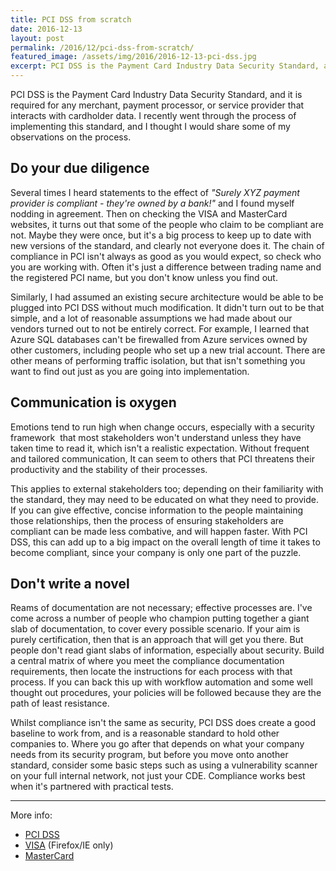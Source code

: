 ```yaml
---
title: PCI DSS from scratch
date: 2016-12-13
layout: post
permalink: /2016/12/pci-dss-from-scratch/
featured_image: /assets/img/2016/2016-12-13-pci-dss.jpg
excerpt: PCI DSS is the Payment Card Industry Data Security Standard, and it is required for any merchant, payment processor, or service provider that interacts with cardholder data. I recently went through the process of implementing this standard, and I thought I would share some of my observations on the process.
---
```

PCI DSS is the Payment Card Industry Data Security Standard, and it is required for any merchant, payment processor, or service provider that interacts with cardholder data. I recently went through the process of implementing this standard, and I thought I would share some of my observations on the process.

## Do your due diligence
 Several times I heard statements to the effect of *"Surely XYZ payment provider is compliant - they're owned by a bank!"* and I found myself nodding in agreement. Then on checking the VISA and MasterCard websites, it turns out that some of the people who claim to be compliant are not. Maybe they were once, but it's a big process to keep up to date with new versions of the standard, and clearly not everyone does it. The chain of compliance in PCI isn't always as good as you would expect, so check who you are working with. Often it's just a difference between trading name and the registered PCI name, but you don't know unless you find out.

Similarly, I had assumed an existing secure architecture would be able to be plugged into PCI DSS without much modification. It didn't turn out to be that simple, and a lot of reasonable assumptions we had made about our vendors turned out to not be entirely correct. For example, I learned that Azure SQL databases can't be firewalled from Azure services owned by other customers, including people who set up a new trial account. There are other means of performing traffic isolation, but that isn't something you want to find out just as you are going into implementation.

## Communication is oxygen
Emotions tend to run high when change occurs, especially with a security framework  that most stakeholders won't understand unless they have taken time to read it, which isn't a realistic expectation. Without frequent and tailored communication, It can seem to others that PCI threatens their productivity and the stability of their processes.

This applies to external stakeholders too; depending on their familiarity with the standard, they may need to be educated on what they need to provide. If you can give effective, concise information to the people maintaining those relationships, then the process of ensuring stakeholders are compliant can be made less combative, and will happen faster. With PCI DSS, this can add up to a big impact on the overall length of time it takes to become compliant, since your company is only one part of the puzzle.

## Don't write a novel
Reams of documentation are not necessary; effective processes are. I've come across a number of people who champion putting together a giant slab of documentation, to cover every possible scenario. If your aim is purely certification, then that is an approach that will get you there. But people don't read giant slabs of information, especially about security. Build a central matrix of where you meet the compliance documentation requirements, then locate the instructions for each process with that process. If you can back this up with workflow automation and some well thought out procedures, your policies will be followed because they are the path of least resistance.

Whilst compliance isn't the same as security, PCI DSS does create a good baseline to work from, and is a reasonable standard to hold other companies to. Where you go after that depends on what your company needs from its security program, but before you move onto another standard, consider some basic steps such as using a vulnerability scanner on your full internal network, not just your CDE. Compliance works best when it's partnered with practical tests.

---

More info:

* [PCI DSS](http://www.pcisecuritystandards.org/)
* [VISA](http://www.visa.com/splisting/) (Firefox/IE only)
* [MasterCard](http://www.mastercard.us/en-us/merchants/safety-security/security-recommendations/service-providers-need-to-know.html)
